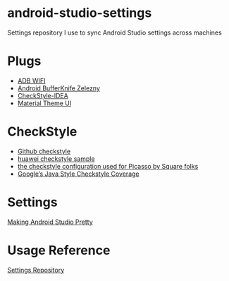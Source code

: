 # android-studio-settings
Settings repository I use to sync Android Studio settings across machines
# Plugs
 * [ADB WIFI](https://github.com/layerlre/ADBWIFI)
 * [Android BufferKnife Zelezny]()
 * [CheckStyle-IDEA](https://github.com/jshiell/checkstyle-idea)
 * [Material Theme UI]()
# CheckStyle
 * [Github checkstyle](https://github.com/checkstyle/checkstyle)
 * [huawei checkstyle sample](https://gist.github.com/ownwell/c32878440216f1866842)
 * [the checkstyle configuration used for Picasso by Square folks](https://github.com/square/picasso/blob/master/checkstyle.xml)
 * [Google’s Java Style Checkstyle Coverage](http://checkstyle.sourceforge.net/google_style.html)
# Settings
[Making Android Studio Pretty](https://meedamian.com/post/deuglifying-android-studio/?hi#screenshots-smallopen-in-the-same-tabsmall)
# Usage Reference
[Settings Repository](https://github.com/develar/settings-repository)
